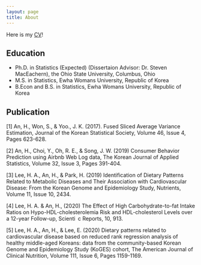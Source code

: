 ```yaml
---
layout: page
title: About
---
```


Here is my [CV](files/HyoinAn_OSU_CV.pdf)!

## Education

* Ph.D. in Statistics (Expected) (Dissertaion Advisor: Dr. Steven MacEachern), the Ohio State University, Columbus, Ohio
* M.S. in Statistics, Ewha Womans University, Republic of Korea
* B.Econ and B.S. in Statistics, Ewha Womans University, Republic of Korea

## Publication

[1] An, H., Won, S., & Yoo., J. K. (2017). Fused Sliced Average Variance Estimation, Journal of the Korean
Statistical Society, Volume 46, Issue 4, Pages 623-628.

[2] An, H., Choi, Y., Oh, R. E., & Song, J. W. (2019) Consumer Behavior Prediction using Airbnb Web Log
data, The Korean Journal of Applied Statistics, Volume 32, Issue 3, Pages 391-404.

[3] Lee, H. A., An, H., & Park, H. (2019) Identification of Dietary Patterns Related to Metabolic Diseases
and Their Association with Cardiovascular Disease: From the Korean Genome and Epidemiology Study,
Nutrients, Volume 11, Issue 10, 2434.

[4] Lee, H. A. & An, H., (2020) The Effect of High Carbohydrate-to-fat Intake Ratios on Hypo-HDL-cholesterolemia
Risk and HDL-cholesterol Levels over a 12-year Follow-up, Scienti c Reports, 10, 913.

[5] Lee, H. A., An, H., & Lee, E. (2020) Dietary patterns related to cardiovascular disease based on reduced
rank regression analysis of healthy middle-aged Koreans: data from the community-based Korean Genome
and Epidemiology Study (KoGES) cohort, The American Journal of Clinical Nutrition, Volume 111, Issue
6, Pages 1159-1169.





